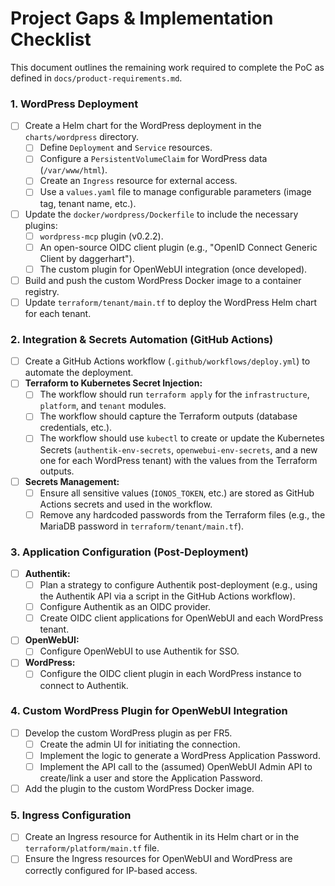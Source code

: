 # Project Gaps & Implementation Checklist

This document outlines the remaining work required to complete the PoC as defined in `docs/product-requirements.md`.

### 1. WordPress Deployment

- [ ] Create a Helm chart for the WordPress deployment in the `charts/wordpress` directory.
  - [ ] Define `Deployment` and `Service` resources.
  - [ ] Configure a `PersistentVolumeClaim` for WordPress data (`/var/www/html`).
  - [ ] Create an `Ingress` resource for external access.
  - [ ] Use a `values.yaml` file to manage configurable parameters (image tag, tenant name, etc.).
- [ ] Update the `docker/wordpress/Dockerfile` to include the necessary plugins:
  - [ ] `wordpress-mcp` plugin (v0.2.2).
  - [ ] An open-source OIDC client plugin (e.g., "OpenID Connect Generic Client by daggerhart").
  - [ ] The custom plugin for OpenWebUI integration (once developed).
- [ ] Build and push the custom WordPress Docker image to a container registry.
- [ ] Update `terraform/tenant/main.tf` to deploy the WordPress Helm chart for each tenant.

### 2. Integration & Secrets Automation (GitHub Actions)

- [ ] Create a GitHub Actions workflow (`.github/workflows/deploy.yml`) to automate the deployment.
- [ ] **Terraform to Kubernetes Secret Injection:**
  - [ ] The workflow should run `terraform apply` for the `infrastructure`, `platform`, and `tenant` modules.
  - [ ] The workflow should capture the Terraform outputs (database credentials, etc.).
  - [ ] The workflow should use `kubectl` to create or update the Kubernetes Secrets (`authentik-env-secrets`, `openwebui-env-secrets`, and a new one for each WordPress tenant) with the values from the Terraform outputs.
- [ ] **Secrets Management:**
  - [ ] Ensure all sensitive values (`IONOS_TOKEN`, etc.) are stored as GitHub Actions secrets and used in the workflow.
  - [ ] Remove any hardcoded passwords from the Terraform files (e.g., the MariaDB password in `terraform/tenant/main.tf`).

### 3. Application Configuration (Post-Deployment)

- [ ] **Authentik:**
  - [ ] Plan a strategy to configure Authentik post-deployment (e.g., using the Authentik API via a script in the GitHub Actions workflow).
  - [ ] Configure Authentik as an OIDC provider.
  - [ ] Create OIDC client applications for OpenWebUI and each WordPress tenant.
- [ ] **OpenWebUI:**
  - [ ] Configure OpenWebUI to use Authentik for SSO.
- [ ] **WordPress:**
  - [ ] Configure the OIDC client plugin in each WordPress instance to connect to Authentik.

### 4. Custom WordPress Plugin for OpenWebUI Integration

- [ ] Develop the custom WordPress plugin as per FR5.
  - [ ] Create the admin UI for initiating the connection.
  - [ ] Implement the logic to generate a WordPress Application Password.
  - [ ] Implement the API call to the (assumed) OpenWebUI Admin API to create/link a user and store the Application Password.
- [ ] Add the plugin to the custom WordPress Docker image.

### 5. Ingress Configuration

- [ ] Create an Ingress resource for Authentik in its Helm chart or in the `terraform/platform/main.tf` file.
- [ ] Ensure the Ingress resources for OpenWebUI and WordPress are correctly configured for IP-based access.
